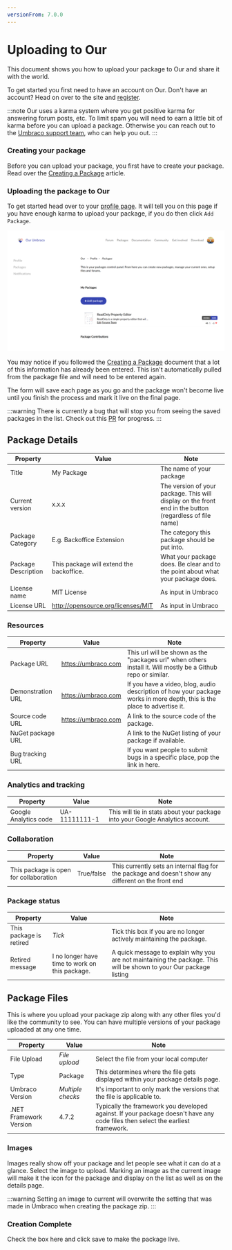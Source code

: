 ```yaml
---
versionFrom: 7.0.0
---
```


# Uploading to Our

This document shows you how to upload your package to Our and share it with the world.

To get started you first need to have an account on Our. Don't have an account? Head on over to the site and [register](https://our.umbraco.com/member/Signup).

:::note
Our uses a karma system where you get positive karma for answering forum posts, etc. To limit spam you will need to earn a little bit of karma before you can upload a package. Otherwise you can reach out to the [Umbraco support team](https://umbraco.com/contact-us/), who can help you out.
:::

### Creating your package

Before you can upload your package, you first have to create your package. Read over the [Creating a Package](../Creating-a-Package/) article.

### Uploading the package to Our

To get started head over to your [profile page](https://our.umbraco.com/member/profile/). It will tell you on this page if you have enough karma to upload your package, if you do then click `Add Package`.

![Your packages profile page](images/PackagesPage.png)

You may notice if you followed the [Creating a Package](../Creating-a-Package/) document that a lot of this information has already been entered. This isn't automatically pulled from the package file and will need to be entered again.

The form will save each page as you go and the package won't become live until you finish the process and mark it live on the final page.

:::warning
There is currently a bug that will stop you from seeing the saved packages in the list. Check out this [PR](https://github.com/umbraco/OurUmbraco/pull/526) for progress.
:::
	
## Package Details

| Property | Value | Note |
| -------- | ----- | ---- |
| Title | My Package | The name of your package |
| Current version | x.x.x | The version of your package. This will display on the front end in the button (regardless of file name) |
| Package Category | E.g. Backoffice Extension | The category this package should be put into. |
| Package Description | This package will extend the backoffice. | What your package does. Be clear and to the point about what your package does. |
| License name | MIT License | As input in Umbraco |
| License URL | http://opensource.org/licenses/MIT | As input in Umbraco |

### Resources

| Property | Value | Note |
| -------- | ----- | ---- |
| Package URL | https://umbraco.com | This url will be shown as the "packages url" when others install it. Will mostly be a Github repo or similar. |
| Demonstration URL | https://umbraco.com | If you have a video, blog, audio description of how your package works in more depth, this is the place to advertise it. |
| Source code URL | https://umbraco.com | A link to the source code of the package. |
| NuGet package URL | | A link to the NuGet listing of your package if available. |
| Bug tracking URL | | If you want people to submit bugs in a specific place, pop the link in here. |

### Analytics and tracking

| Property | Value | Note |
| -------- | ----- | ---- |
| Google Analytics code | UA-11111111-1 | This will tie in stats about your package into your Google Analytics account.

### Collaboration

| Property | Value | Note |
| -------- | ----- | ---- |
| This package is open for collaboration | True/false | This currently sets an internal flag for the package and doesn't show any different on the front end |

### Package status

| Property | Value | Note |
| -------- | ----- | ---- |
| This package is retired | _Tick_ | Tick this box if you are no longer actively maintaining the package. |
| Retired message | I no longer have time to work on this package. | A quick message to explain why you are not maintaining the package. This will be shown to your Our package listing |

## Package Files

This is where you upload your package zip along with any other files you'd like the community to see. You can have multiple versions of your package uploaded at any one time.

| Property | Value | Note |
| -------- | ----- | ---- |
| File Upload | *File upload* | Select the file from your local computer |
| Type | Package | This determines where the file gets displayed within your package details page. |
| Umbraco Version | _Multiple checks_ | It's important to only mark the versions that the file is applicable to. |
| .NET Framework Version | 4.7.2 | Typically the framework you developed against. If your package doesn't have any code files then select the earliest framework. |
	
### Images

Images really show off your package and let people see what it can do at a glance. Select the image to upload. Marking an image as the current image will make it the icon for the package and display on the list as well as on the details page.

:::warning
Setting an image to current will overwrite the setting that was made in Umbraco when creating the package zip.
:::

### Creation Complete

Check the box here and click save to make the package live.
